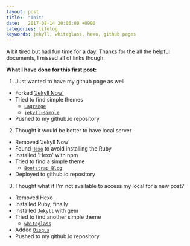```yaml
---
layout: post
title:  "Init"
date:   2017-08-14 20:06:00 +0900
categories: lifelog
keywords: jekyll, whiteglass, hexo, github pages
---
```

A bit tired but had fun time for a day.
Thanks for the all the helpful documents, I missed all of links though.

**What I have done for this first post:**
1. Just wanted to have my github page as well
* Forked ['Jekyll Now'](http://www.jekyllnow.com)
* Tried to find simple themes
  * [`Lagrange`](https://lenpaul.github.io/Lagrange/)
  * [`jekyll-simple`](http://wildflame.me/jekyll-simple/)
* Pushed to my github.io repository

2. Thought it would be better to have local server
* Removed 'Jekyll Now'
* Found [`Hexo`](https://hexo.io) to avoid installing the Ruby
* Installed 'Hexo' with npm
* Tried to find a simple theme
  * [`Bootstrap Blog`](http://cgmartin.github.io/hexo-theme-bootstrap-blog/)
* Deployed to github.io repository

3. Thought what if I'm not available to access my local for a new post?
* Removed Hexo
* Installed Ruby, finally
* Installed [`Jekyll`](https://jekyllrb.com) with gem
* Tried to find another simple theme
  * [`whiteglass`](https://yous.be/whiteglass)
* Added [`Disqus`](https://disqus.com/)
* Pushed to my github.io repository
